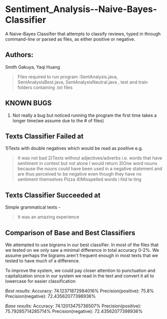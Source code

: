 # Sentiment_Analysis--Naive-Bayes-Classifier

A Naive-Bayes Classifier that attempts to classify reviews, typed in through command-line or parsed as files, as either positive or negative.

## Authors:
Smith Gakuya, Yaqi Huang

> Files required to run program :SentAnalysis.java, SentAnalysisBest.java, SentAnalysisNeutral.java , test and train folders containing .txt files

## __KNOWN BUGS__
1. Not really a bug but noticed running the program the first time takes a longer time(we assume due to the # of files)
  
## __Texts Classifier Failed at__
1)Texts with double negatives which would be read as positive e.g.
> It was not bad
2)Texts without adjectives/adverbs i.e. words that have sentiment in context but not alone
> I would return
3)One word nouns because the nouns could have been used in a negative statement and
are thus perceived to be negative even though they have no sentiment themselves
> Pizza
4)Misspelled words
> i htd te ting

## __Texts Classifier Succeeded at__
Simple grammatical texts - 
> It was an amazing experience

## __Comparison of Base and Best Classifiers__
We attempted to use bigrams in our best classifier. In most of the files that we tested on we
only saw a minimal difference in total accuracy 0-2%. We assume perhaps the bigrams aren't frequent 
enough in most texts that we tested to have much of a difference.

To improve the system, we could pay closer attention to punctuation and capitalization since in our
system we read in the text and convert it all to lowercase for easier classification

_Best results:_
Accuracy: 74.12371872984016%
Precision(positive): 75.8%
Precision(negative): 72.43562077398936%

_Base results:_
Accuracy: 74.12013475736507%
Precision(positive): 75.79285714285714%
Precision(negative): 72.43562077398936%

